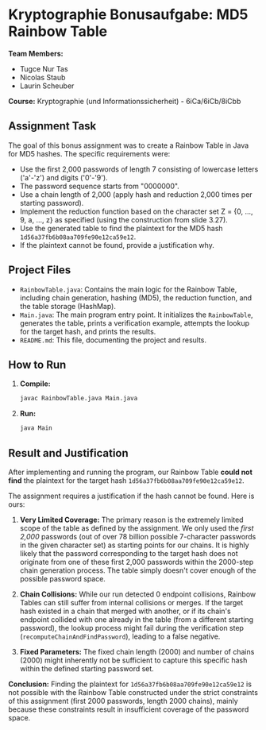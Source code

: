 # Kryptographie Bonusaufgabe: MD5 Rainbow Table

**Team Members:**
- Tugce Nur Tas
- Nicolas Staub
- Laurin Scheuber

**Course:** Kryptographie (und Informationssicherheit) - 6iCa/6iCb/8iCbb

## Assignment Task

The goal of this bonus assignment was to create a Rainbow Table in Java for MD5 hashes. The specific requirements were:
- Use the first 2,000 passwords of length 7 consisting of lowercase letters ('a'-'z') and digits ('0'-'9').
- The password sequence starts from "0000000".
- Use a chain length of 2,000 (apply hash and reduction 2,000 times per starting password).
- Implement the reduction function based on the character set Z = {0, ..., 9, a, ..., z} as specified (using the construction from slide 3.27).
- Use the generated table to find the plaintext for the MD5 hash `1d56a37fb6b08aa709fe90e12ca59e12`.
- If the plaintext cannot be found, provide a justification why.

## Project Files

- `RainbowTable.java`: Contains the main logic for the Rainbow Table, including chain generation, hashing (MD5), the reduction function, and the table storage (HashMap).
- `Main.java`: The main program entry point. It initializes the `RainbowTable`, generates the table, prints a verification example, attempts the lookup for the target hash, and prints the results.
- `README.md`: This file, documenting the project and results.

## How to Run

1.  **Compile:**
    ```bash
    javac RainbowTable.java Main.java
    ```
2.  **Run:**
    ```bash
    java Main
    ```

## Result and Justification

After implementing and running the program, our Rainbow Table **could not find** the plaintext for the target hash `1d56a37fb6b08aa709fe90e12ca59e12`.

The assignment requires a justification if the hash cannot be found. Here is ours:

1.  **Very Limited Coverage:** The primary reason is the extremely limited scope of the table as defined by the assignment. We only used the *first 2,000* passwords (out of over 78 billion possible 7-character passwords in the given character set) as starting points for our chains. It is highly likely that the password corresponding to the target hash does not originate from one of these first 2,000 passwords within the 2000-step chain generation process. The table simply doesn't cover enough of the possible password space.

2.  **Chain Collisions:** While our run detected 0 endpoint collisions, Rainbow Tables can still suffer from internal collisions or merges. If the target hash existed in a chain that merged with another, or if its chain's endpoint collided with one already in the table (from a different starting password), the lookup process might fail during the verification step (`recomputeChainAndFindPassword`), leading to a false negative.

3.  **Fixed Parameters:** The fixed chain length (2000) and number of chains (2000) might inherently not be sufficient to capture this specific hash within the defined starting password set.

**Conclusion:** Finding the plaintext for `1d56a37fb6b08aa709fe90e12ca59e12` is not possible with the Rainbow Table constructed under the strict constraints of this assignment (first 2000 passwords, length 2000 chains), mainly because these constraints result in insufficient coverage of the password space.
